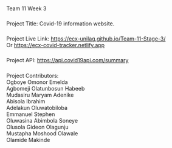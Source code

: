 #####
Team 11 Week 3 
###
Project Title: Covid-19 information website.
###
Project Live Link: https://ecx-unilag.github.io/Team-11-Stage-3/  
Or https://ecx-covid-tracker.netlify.app
###
Project API: https://api.covid19api.com/summary
#####
Project Contributors:  
Ogboye Omonor Emelda  
Agbomeji Olatunbosun Habeeb  
Mudasiru Maryam Adenike  
Abisola Ibrahim  
Adelakun Oluwatobiloba  
Emmanuel Stephen  
Oluwasina Abimbola Soneye  
Olusola Gideon Olagunju  
Mustapha Moshood Olawale  
Olamide Makinde  
